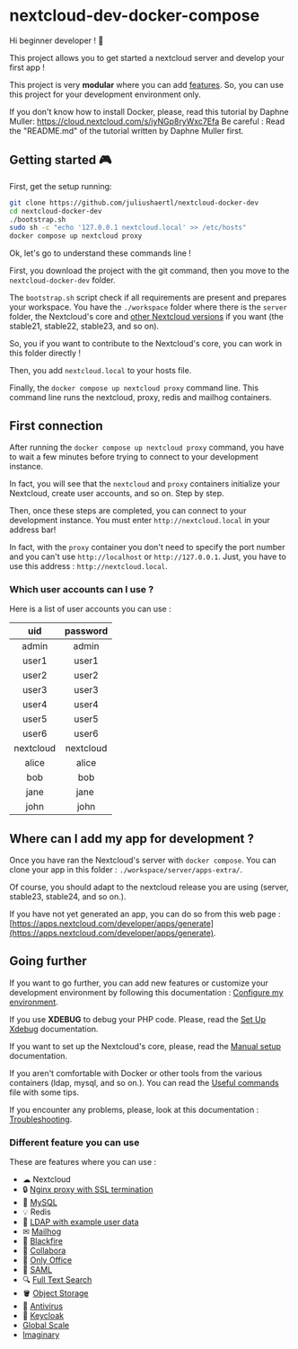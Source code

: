 # nextcloud-dev-docker-compose

Hi beginner developer ! 👋

This project allows you to get started a nextcloud server and develop your first app !

This project is very **modular** where you can add [features](#different-feature-you-can-use).
So, you can use this project for your development environment only.

If you don't know how to install Docker, please, read this tutorial by Daphne Muller: https://cloud.nextcloud.com/s/iyNGp8ryWxc7Efa
Be careful : Read the "README.md" of the tutorial written by Daphne Muller first.

## Getting started 🎮

First, get the setup running:

```bash
git clone https://github.com/juliushaertl/nextcloud-docker-dev
cd nextcloud-docker-dev
./bootstrap.sh
sudo sh -c "echo '127.0.0.1 nextcloud.local' >> /etc/hosts"
docker compose up nextcloud proxy
```

Ok, let's go to understand these commands line !

First, you download the project with the git command, then you move to the `nextcloud-docker-dev` folder.

The `bootstrap.sh` script check if all requirements are present and prepares your workspace.
You have the `./workspace` folder where there is the `server` folder, the Nextcloud's core and [other Nextcloud versions](docs/running-stable-versions.md) if you want (the stable21, stable22, stable23, and so on).

So, you if you want to contribute to the Nextcloud's core, you can work in this folder directly !

Then, you add `nextcloud.local` to your hosts file.

Finally, the `docker compose up nextcloud proxy` command line. This command line runs the nextcloud, proxy, redis and mailhog containers.

## First connection

After running the `docker compose up nextcloud proxy` command, you have to wait a few minutes before trying to connect to your development instance.

In fact, you will see that the `nextcloud` and `proxy` containers initialize your Nextcloud, create  user accounts, and so on. Step by step.

Then, once these steps are completed, you can connect to your development instance. You must enter `http://nextcloud.local` in your address bar!

In fact, with the `proxy` container you don't need to specify the port number and you can't use `http://localhost` or `http://127.0.0.1`. Just, you have to use this address : `http://nextcloud.local`.


### Which user accounts can I use ?

Here is a list of user accounts you can use :

| uid | password |
|:---:|:---:|
| admin | admin |
| user1 | user1 |
| user2 | user2 |
| user3 | user3 |
| user4 | user4 |
| user5 | user5 |
| user6 | user6 |
| nextcloud | nextcloud |
| alice | alice |
| bob | bob |
| jane | jane |
| john | john |

## Where can I add my app for development ?

Once you have ran the Nextcloud's server with `docker compose`. You can clone your app in this folder : `./workspace/server/apps-extra/`.

Of course, you should adapt to the nextcloud release you are using (server, stable23, stable24, and so on.).

If you have not yet generated an app, you can do so from this web page : [https://apps.nextcloud.com/developer/apps/generate](https://apps.nextcloud.com/developer/apps/generate).


## Going further

If you want to go further, you can add new features or customize your development environment by following this documentation : [Configure my environment](docs/manual-setup.md#copy-environment-variables).

If you use **XDEBUG** to debug your PHP code. Please, read the [Set Up Xdebug](docs/setup-xdebug.md) documentation.

If you want to set up the Nextcloud's core, please, read the [Manual setup](docs/manual-setup.md) documentation.

If you aren't comfortable with Docker or other tools from the various containers (ldap, mysql, and so on.). You can read the [Useful commands](docs/useful-commands.md) file with some tips.

If you encounter any problems, please, look at this documentation : [Troubleshooting](docs/troubleshooting.md).

### Different feature you can use

These are features where you can use :

- ☁ Nextcloud
- 🔒 [Nginx proxy with SSL termination](docs/containers/ssl.md)
- 💾 [MySQL](docs/containers/mysql.md)
- 💡 Redis
- 👥 [LDAP with example user data](docs/containers/ldap.md)
- ✉ [Mailhog](docs/containers/mail.md)
- 🚀 [Blackfire](docs/containers/blackfire.md)
- 📄 [Collabora](docs/containers/collabora.md)
- 📄 [Only Office](docs/containers/onlyoffice.md)
- 👥 [SAML](docs/containers/saml.md)
- 🔍 [Full Text Search](docs/containers/fulltextsearch.md)
- 🪣 [Object Storage](docs/containers/objectstorage.md)
- 💉 [Antivirus](docs/containers/antivirus.md)
- 🔑 [Keycloak](docs/containers/keycloak.md)
- [Global Scale](docs/containers/globalscale.md)
- [Imaginary](docs/containers/imaginary.md)
